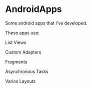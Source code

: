 # AndroidApps
Some android apps that I've developed.



These apps use:

List Views

Custom Adapters

Fragments

Asynchronous Tasks

Varios Layouts 
